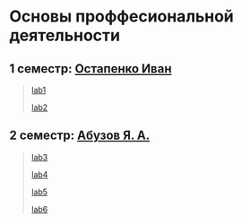 # Основы проффесиональной деятельности

## 1 семестр: [Остапенко Иван](../README.md#"остапенко-иван")

> [lab1](lab1)
> 
> [lab2](lab2)

## 2 семестр: [Абузов Я. А.](../README.md#"абузов-я-а")

> [lab3](lab3)
> 
> [lab4](lab4)
> 
> [lab5](lab5)
> 
> [lab6](lab6)
